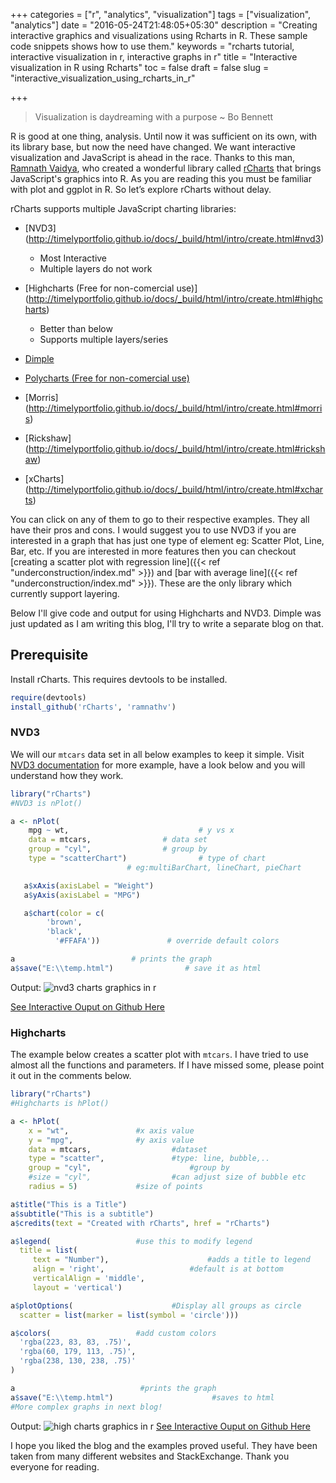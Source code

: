 +++
categories = ["r", "analytics", "visualization"]
tags = ["visualization", "analytics"]
date = "2016-05-24T21:48:05+05:30"
description = "Creating interactive graphics and visualizations using Rcharts in R. These sample code snippets shows how to use them."
keywords = "rcharts tutorial, interactive visualization in r,   interactive graphs in r"
title = "Interactive visualization in R using Rcharts"
toc = false
draft = false
slug = "interactive_visualization_using_rcharts_in_r"

+++

>Visualization is daydreaming with a purpose ~ Bo Bennett

R is good at one thing, analysis. Until now it was sufficient on its own, with its library base, but now the need have changed. We want interactive visualization and JavaScript is ahead in the race. Thanks to this man, [Ramnath Vaidya](https://github.com/ramnathv), who created a wonderful library called [rCharts](http://rcharts.io/) that brings JavaScript's graphics into R. As you are reading this you must be familiar with plot and ggplot in R.
So let’s explore rCharts without delay.


rCharts supports multiple JavaScript charting libraries:

- [NVD3] (http://timelyportfolio.github.io/docs/_build/html/intro/create.html#nvd3)
   - Most Interactive
   - Multiple layers do not work

- [Highcharts (Free for non-comercial use)] (http://timelyportfolio.github.io/docs/_build/html/intro/create.html#highcharts)
   - Better than below
   - Supports multiple layers/series

- [Dimple](http://timelyportfolio.github.io/docs/_build/html/dimple/index.html)
- [Polycharts (Free for non-comercial use)](http://timelyportfolio.github.io/docs/_build/html/intro/create.html#polycharts)
- [Morris] (http://timelyportfolio.github.io/docs/_build/html/intro/create.html#morris)
- [Rickshaw] (http://timelyportfolio.github.io/docs/_build/html/intro/create.html#rickshaw)
- [xCharts] (http://timelyportfolio.github.io/docs/_build/html/intro/create.html#xcharts)

You can click on any of them to go to their respective examples. They all have their pros and cons. I would suggest you to use NVD3 if you are interested in a graph that has just one type of element eg: Scatter Plot, Line, Bar, etc. If you are interested in more features then you can checkout [creating a scatter plot with regression line]({{< ref "underconstruction/index.md" >}}) and [bar with average line]({{< ref "underconstruction/index.md" >}}). These are the only library which currently support layering.

Below I'll give code and output for using Highcharts and NVD3. Dimple was just updated as I am writing this blog, I'll try to write a separate blog on that.

## Prerequisite
Install rCharts. This requires devtools to be installed.

```r
require(devtools)
install_github('rCharts', 'ramnathv')
```
### NVD3
We will our `mtcars` data set in all below examples to keep it simple. Visit [NVD3 documentation](http://timelyportfolio.github.io/docs/_build/html/nvd3/create.html) for more example, have a look below and you will understand how they work.

```r
library("rCharts")
#NVD3 is nPlot()

a <- nPlot(
	mpg ~ wt,                             # y vs x
	data = mtcars,			      # data set
	group = "cyl",			      # group by
	type = "scatterChart")                # type of chart
					      # eg:multiBarChart, lineChart, pieChart

   a$xAxis(axisLabel = "Weight")
   a$yAxis(axisLabel = "MPG")

   a$chart(color = c(
   		'brown',
   		'black',
	      '#FFAFA'))		       # override default colors

a			               # prints the graph
a$save("E:\\temp.html")	               # save it as html
```

Output:
![nvd3 charts graphics in r](/images/analytics/nvd_graph.png)

[See Interactive Ouput on Github Here](http://rcharts.io/viewer/?ec3e1d782fa46be590cb#.Vr1HyPkdD_x)

### Highcharts

The example below creates a scatter plot with `mtcars`. I have tried to use almost all the functions and parameters. If I have missed some, please point it out in the comments below.

```r
library("rCharts")
#Highcharts is hPlot()

a <- hPlot(
	x = "wt",				#x axis value
	y = "mpg",				#y axis value
	data = mtcars,			        #dataset
	type = "scatter",		        #type: line, bubble,..
	group = "cyl",		                #group by
	#size = "cyl",			        #can adjust size of bubble etc
	radius = 5)				#size of points

a$title("This is a Title")
a$subtitle("This is a subtitle")
a$credits(text = "Created with rCharts", href = "rCharts")

a$legend(					#use this to modify legend
  title = list(
     text = "Number"),		                #adds a title to legend
     align = 'right', 			        #default is at bottom
     verticalAlign = 'middle',
     layout = 'vertical')

a$plotOptions(				        #Display all groups as circle
  scatter = list(marker = list(symbol = 'circle')))

a$colors(					#add custom colors
  'rgba(223, 83, 83, .75)',
  'rgba(60, 179, 113, .75)',
  'rgba(238, 130, 238, .75)'
)

a					         #prints the graph
a$save("E:\\temp.html")		                 #saves to html
#More complex graphs in next blog!
```


Output:
![high charts graphics in r](/images/analytics/highchart.png)
[See Interactive Ouput on Github Here](http://rcharts.github.io/viewer/?ecd2a7f0b7abd611ed9a)

I hope you liked the blog and the examples proved useful. They have been taken from many different websites and StackExchange. Thank you everyone for reading.
